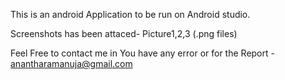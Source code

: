 This is an android Application to be run on Android studio.

Screenshots has been attaced- Picture1,2,3 (.png files)

Feel Free to contact me in You have any error or for the Report - anantharamanuja@gmail.com
